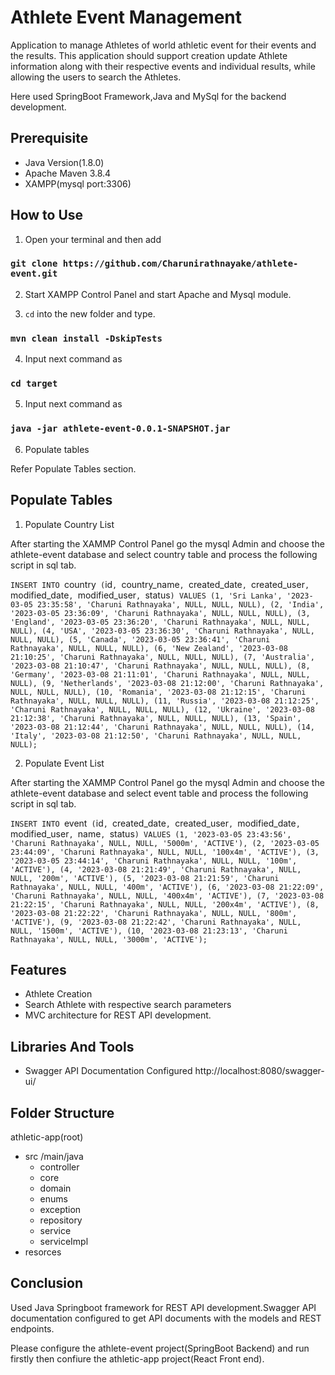 
# Athlete Event Management

Application to manage Athletes of world athletic event for their events and the results. This application should support creation update Athlete information along with their respective events and individual results, while allowing the users to search the Athletes.

Here used SpringBoot Framework,Java and MySql for the backend development.


## Prerequisite

- Java Version(1.8.0)
- Apache Maven 3.8.4
- XAMPP(mysql port:3306)

## How to Use
1. Open your terminal and then add 

###  `git clone https://github.com/Charunirathnayake/athlete-event.git`

2. Start XAMPP Control Panel and start Apache and Mysql module.

3. `cd` into the new folder and type.

### `mvn clean install -DskipTests`

4. Input next command as

### `cd target`

5. Input next command as

### `java -jar athlete-event-0.0.1-SNAPSHOT.jar`

6. Populate tables

Refer Populate Tables section.
## Populate Tables

1. Populate Country List

After starting the XAMMP Control Panel go the mysql Admin and choose the athlete-event database and select country table and process the following script in sql tab.

`INSERT INTO `country` (`id`, `country_name`, `created_date`, `created_user`, `modified_date`, `modified_user`, `status`) VALUES
(1, 'Sri Lanka', '2023-03-05 23:35:58', 'Charuni Rathnayaka', NULL, NULL, NULL),
(2, 'India', '2023-03-05 23:36:09', 'Charuni Rathnayaka', NULL, NULL, NULL),
(3, 'England', '2023-03-05 23:36:20', 'Charuni Rathnayaka', NULL, NULL, NULL),
(4, 'USA', '2023-03-05 23:36:30', 'Charuni Rathnayaka', NULL, NULL, NULL),
(5, 'Canada', '2023-03-05 23:36:41', 'Charuni Rathnayaka', NULL, NULL, NULL),
(6, 'New Zealand', '2023-03-08 21:10:25', 'Charuni Rathnayaka', NULL, NULL, NULL),
(7, 'Australia', '2023-03-08 21:10:47', 'Charuni Rathnayaka', NULL, NULL, NULL),
(8, 'Germany', '2023-03-08 21:11:01', 'Charuni Rathnayaka', NULL, NULL, NULL),
(9, 'Netherlands', '2023-03-08 21:12:00', 'Charuni Rathnayaka', NULL, NULL, NULL),
(10, 'Romania', '2023-03-08 21:12:15', 'Charuni Rathnayaka', NULL, NULL, NULL),
(11, 'Russia', '2023-03-08 21:12:25', 'Charuni Rathnayaka', NULL, NULL, NULL),
(12, 'Ukraine', '2023-03-08 21:12:38', 'Charuni Rathnayaka', NULL, NULL, NULL),
(13, 'Spain', '2023-03-08 21:12:44', 'Charuni Rathnayaka', NULL, NULL, NULL),
(14, 'Italy', '2023-03-08 21:12:50', 'Charuni Rathnayaka', NULL, NULL, NULL);`

2. Populate Event List

After starting the XAMMP Control Panel go the mysql Admin and choose the athlete-event database and select event table and process the following script in sql tab.

`INSERT INTO `event` (`id`, `created_date`, `created_user`, `modified_date`, `modified_user`, `name`, `status`) VALUES
(1, '2023-03-05 23:43:56', 'Charuni Rathnayaka', NULL, NULL, '5000m', 'ACTIVE'),
(2, '2023-03-05 23:44:09', 'Charuni Rathnayaka', NULL, NULL, '100x4m', 'ACTIVE'),
(3, '2023-03-05 23:44:14', 'Charuni Rathnayaka', NULL, NULL, '100m', 'ACTIVE'),
(4, '2023-03-08 21:21:49', 'Charuni Rathnayaka', NULL, NULL, '200m', 'ACTIVE'),
(5, '2023-03-08 21:21:59', 'Charuni Rathnayaka', NULL, NULL, '400m', 'ACTIVE'),
(6, '2023-03-08 21:22:09', 'Charuni Rathnayaka', NULL, NULL, '400x4m', 'ACTIVE'),
(7, '2023-03-08 21:22:15', 'Charuni Rathnayaka', NULL, NULL, '200x4m', 'ACTIVE'),
(8, '2023-03-08 21:22:22', 'Charuni Rathnayaka', NULL, NULL, '800m', 'ACTIVE'),
(9, '2023-03-08 21:22:42', 'Charuni Rathnayaka', NULL, NULL, '1500m', 'ACTIVE'),
(10, '2023-03-08 21:23:13', 'Charuni Rathnayaka', NULL, NULL, '3000m', 'ACTIVE');`
## Features

- Athlete Creation
- Search Athlete with respective search parameters
- MVC architecture for REST API development.



## Libraries And Tools
- Swagger API Documentation Configured
    http://localhost:8080/swagger-ui/ 

## Folder Structure
athletic-app(root)
- src /main/java
    - controller
    - core 
    - domain
    - enums
    - exception
    - repository
    - service
    - serviceImpl
- resorces
## Conclusion
Used Java Springboot framework for REST API development.Swagger API documentation configured to get API documents with the models and REST endpoints.

Please configure the athlete-event project(SpringBoot Backend) and run firstly then confiure the athletic-app project(React Front end).